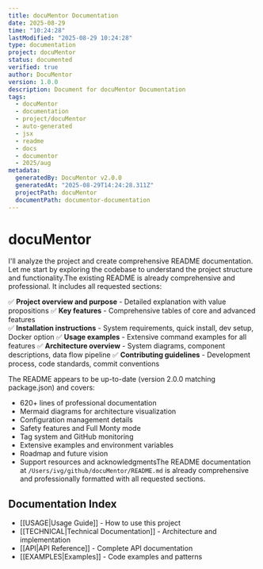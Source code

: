 ```yaml
---
title: docuMentor Documentation
date: 2025-08-29
time: "10:24:28"
lastModified: "2025-08-29 10:24:28"
type: documentation
project: docuMentor
status: documented
verified: true
author: DocuMentor
version: 1.0.0
description: Document for docuMentor Documentation
tags:
  - docuMentor
  - documentation
  - project/docuMentor
  - auto-generated
  - jsx
  - readme
  - docs
  - documentor
  - 2025/aug
metadata:
  generatedBy: DocuMentor v2.0.0
  generatedAt: "2025-08-29T14:24:28.311Z"
  projectPath: docuMentor
  documentPath: documentor-documentation
---
```


# docuMentor

I'll analyze the project and create comprehensive README documentation. Let me start by exploring the codebase to understand the project structure and functionality.The existing README is already comprehensive and professional. It includes all requested sections:

✅ **Project overview and purpose** - Detailed explanation with value propositions
✅ **Key features** - Comprehensive tables of core and advanced features  
✅ **Installation instructions** - System requirements, quick install, dev setup, Docker option
✅ **Usage examples** - Extensive command examples for all features
✅ **Architecture overview** - System diagrams, component descriptions, data flow pipeline
✅ **Contributing guidelines** - Development process, code standards, commit conventions

The README appears to be up-to-date (version 2.0.0 matching package.json) and covers:
- 620+ lines of professional documentation
- Mermaid diagrams for architecture visualization
- Configuration management details
- Safety features and Full Monty mode
- Tag system and GitHub monitoring
- Extensive examples and environment variables
- Roadmap and future vision
- Support resources and acknowledgmentsThe README documentation at `/Users/ivg/github/docuMentor/README.md` is already comprehensive and professionally formatted with all requested sections.

## Documentation Index

- [[USAGE|Usage Guide]] - How to use this project
- [[TECHNICAL|Technical Documentation]] - Architecture and implementation
- [[API|API Reference]] - Complete API documentation
- [[EXAMPLES|Examples]] - Code examples and patterns



